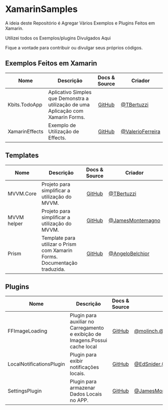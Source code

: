 # XamarinSamples

A ideia deste Repositório é Agregar Vários Exemplos e Plugins Feitos em Xamarin.

Utilizei todos os Exemplos/plugins Divulgados Aqui

Fique a vontade para contribuir ou divulgar seus próprios códigos.

## Exemplos Feitos em Xamarin

|Nome|Descrição|Docs & Source|Criador|
| ------------------- | --------------------------------- | :-----------: | -------------------- |
|Kbits.TodoApp|Aplicativo Simples que Demonstra a utilização de uma Aplicação com Xamarin Forms.|[GitHub](https://github.com/TBertuzzi/Kbits.TodoApp)|[@TBertuzzi](https://github.com/TBertuzzi)|
|XamarinEffects|Exemplo de Utilização de Effects.|[GitHub](https://github.com/Sylix/XamarinEffects)|[@ValerioFerreira](https://github.com/Sylix/XamarinEffects)|

## Templates

|Nome|Descrição|Docs & Source|Criador|
| ------------------- | --------------------------------- | :-----------: | -------------------- |
|MVVM.Core|Projeto para simplificar a utilização do MVVM.|[GitHub](https://github.com/TBertuzzi/MVVM.Core)|[@TBertuzzi](https://github.com/TBertuzzi)|
|MVVM helper|Projeto para simplificar a utilização do MVVM.|[GitHub](https://github.com/jamesmontemagno/mvvm-helpers)|[@JamesMontemagno](https://github.com/jamesmontemagno)|
|Prism|Template para utilizar o Prism com Xamarin Forms. Documentação traduzida.|[GitHub](https://github.com/angelobelchior/prism-xamarin-forms/wiki)|[@AngeloBelchior](https://github.com/angelobelchior)|

## Plugins

|Nome|Descrição|Docs & Source|Criador|
| ------------------- | --------------------------------- | :-----------: | -------------------- |
|FFImageLoading|Plugin para auxiliar no Carregamento e exibição de Imagens.Possui cache local|[GitHub](https://github.com/luberda-molinet/FFImageLoading)|[@molinch](https://github.com/molinch),[@daniel-luberda](https://github.com/daniel-luberda/)|
|LocalNotificationsPlugin|Plugin para exibir notificações locais.|[GitHub](https://github.com/edsnider/LocalNotificationsPlugin)|[@EdSnider](http://www.twitter.com/EdSnider),[@JamesMontemagno](https://github.com/jamesmontemagno/)|
|SettingsPlugin|Plugin para armazenar Dados Locais no APP.|[GitHub](https://github.com/jamesmontemagno/SettingsPlugin)|[@JamesMontemagno](https://github.com/jamesmontemagno)|

